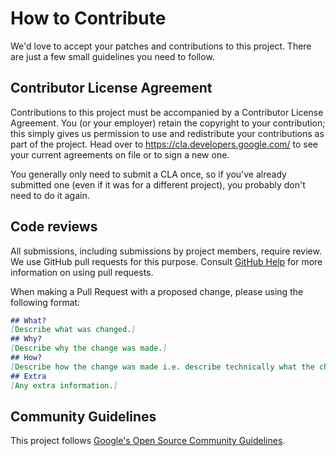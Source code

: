 # How to Contribute

We'd love to accept your patches and contributions to this project. There are
just a few small guidelines you need to follow.

## Contributor License Agreement

Contributions to this project must be accompanied by a Contributor License
Agreement. You (or your employer) retain the copyright to your contribution;
this simply gives us permission to use and redistribute your contributions as
part of the project. Head over to <https://cla.developers.google.com/> to see
your current agreements on file or to sign a new one.

You generally only need to submit a CLA once, so if you've already submitted one
(even if it was for a different project), you probably don't need to do it
again.

## Code reviews

All submissions, including submissions by project members, require review. We
use GitHub pull requests for this purpose. Consult
[GitHub Help](https://help.github.com/articles/about-pull-requests/) for more
information on using pull requests.

When making a Pull Request with a proposed change, please using the following format:
```md
## What?
[Describe what was changed.]
## Why?
[Describe why the change was made.]
## How?
[Describe how the change was made i.e. describe technically what the change does.]
## Extra
[Any extra information.]
```

## Community Guidelines

This project follows
[Google's Open Source Community Guidelines](https://opensource.google.com/conduct/).
